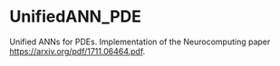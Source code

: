 # UnifiedANN_PDE

Unified ANNs for PDEs. Implementation of the Neurocomputing paper https://arxiv.org/pdf/1711.06464.pdf.
